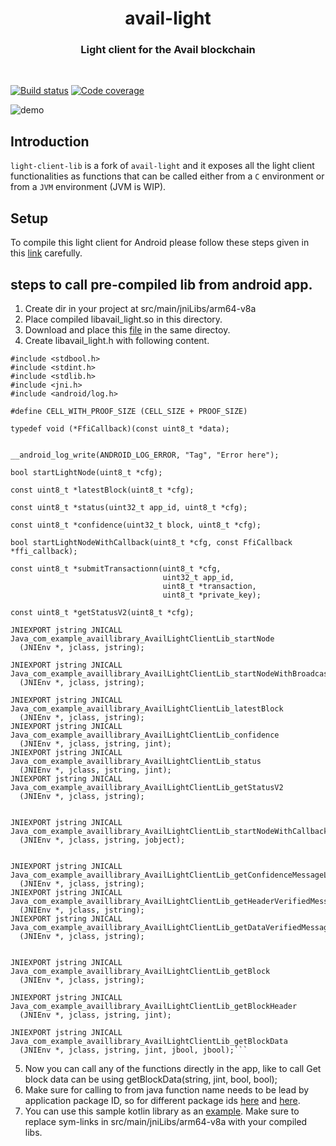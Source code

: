 <div align="Center">
<h1>avail-light</h1>
<h3> Light client for the Avail blockchain</h3>
</div>

<br>

[![Build status](https://github.com/availproject/avail-light/actions/workflows/default.yml/badge.svg)](https://github.com/availproject/avail-light/actions/workflows/default.yml) [![Code coverage](https://codecov.io/gh/availproject/avail-light/branch/main/graph/badge.svg?token=7O2EA7QMC2)](https://codecov.io/gh/availproject/avail-light)

![demo](./img/lc.png)

## Introduction

`light-client-lib` is a fork of `avail-light` and it exposes all the light client functionalities as functions that can be called either from a `C` environment or from a `JVM` environment (JVM is WIP).

## Setup

To compile this light client for Android please follow these steps given in this [link](https://avail-project.notion.site/avail-project/Compiling-Light-client-for-Android-c5db97cf21554c0bb7536d23c35174f8) carefully.

## steps to call pre-compiled lib from android app.

1. Create dir in your project at src/main/jniLibs/arm64-v8a
2. Place compiled libavail_light.so in this directory.
3. Download and place this [file](https://github.com/availproject/avail-lc-android-lib/blob/main/src/main/jniLibs/arm64-v8a/libc%2B%2B_shared.so) in the same directoy.
4. Create libavail_light.h with following content.

````#include <stdarg.h>
#include <stdbool.h>
#include <stdint.h>
#include <stdlib.h>
#include <jni.h>
#include <android/log.h>

#define CELL_WITH_PROOF_SIZE (CELL_SIZE + PROOF_SIZE)

typedef void (*FfiCallback)(const uint8_t *data);


__android_log_write(ANDROID_LOG_ERROR, "Tag", "Error here");

bool startLightNode(uint8_t *cfg);

const uint8_t *latestBlock(uint8_t *cfg);

const uint8_t *status(uint32_t app_id, uint8_t *cfg);

const uint8_t *confidence(uint32_t block, uint8_t *cfg);

bool startLightNodeWithCallback(uint8_t *cfg, const FfiCallback *ffi_callback);

const uint8_t *submitTransactionn(uint8_t *cfg,
                                  uint32_t app_id,
                                  uint8_t *transaction,
                                  uint8_t *private_key);

const uint8_t *getStatusV2(uint8_t *cfg);

JNIEXPORT jstring JNICALL Java_com_example_availlibrary_AvailLightClientLib_startNode
  (JNIEnv *, jclass, jstring);

JNIEXPORT jstring JNICALL Java_com_example_availlibrary_AvailLightClientLib_startNodeWithBroadcastsToDb
  (JNIEnv *, jclass, jstring);

JNIEXPORT jstring JNICALL Java_com_example_availlibrary_AvailLightClientLib_latestBlock
  (JNIEnv *, jclass, jstring);
JNIEXPORT jstring JNICALL Java_com_example_availlibrary_AvailLightClientLib_confidence
  (JNIEnv *, jclass, jstring, jint);
JNIEXPORT jstring JNICALL Java_com_example_availlibrary_AvailLightClientLib_status
  (JNIEnv *, jclass, jstring, jint);
JNIEXPORT jstring JNICALL Java_com_example_availlibrary_AvailLightClientLib_getStatusV2
  (JNIEnv *, jclass, jstring);


JNIEXPORT jstring JNICALL Java_com_example_availlibrary_AvailLightClientLib_startNodeWithCallback
  (JNIEnv *, jclass, jstring, jobject);


JNIEXPORT jstring JNICALL Java_com_example_availlibrary_AvailLightClientLib_getConfidenceMessageList
  (JNIEnv *, jclass, jstring);
JNIEXPORT jstring JNICALL Java_com_example_availlibrary_AvailLightClientLib_getHeaderVerifiedMessageList
  (JNIEnv *, jclass, jstring);
JNIEXPORT jstring JNICALL Java_com_example_availlibrary_AvailLightClientLib_getDataVerifiedMessageList
  (JNIEnv *, jclass, jstring);


JNIEXPORT jstring JNICALL Java_com_example_availlibrary_AvailLightClientLib_getBlock
  (JNIEnv *, jclass, jstring);

JNIEXPORT jstring JNICALL Java_com_example_availlibrary_AvailLightClientLib_getBlockHeader
  (JNIEnv *, jclass, jstring, jint);

JNIEXPORT jstring JNICALL Java_com_example_availlibrary_AvailLightClientLib_getBlockData
  (JNIEnv *, jclass, jstring, jint, jbool, jbool);```
````

5. Now you can call any of the functions directly in the app, like to call Get block data can be using getBlockData(string, jint, bool, bool);
6. Make sure for calling to from java function name needs to be lead by application package ID, so for different package ids [here](https://github.com/availproject/light-client-lib/blob/feat/android/api-v2/src/api/v1/ffi_api/jni_ffi.rs) and [here](https://github.com/availproject/light-client-lib/blob/feat/android/api-v2/src/api/v2/ffi_api/jni_ffi.rs).
7. You can use this sample kotlin library as an [example](https://github.com/availproject/light-client-lib/tree/feat/android/api-v2). Make sure to replace sym-links in src/main/jniLibs/arm64-v8a with your compiled libs.

